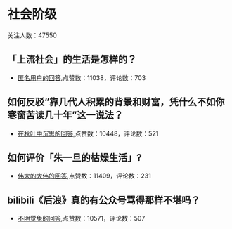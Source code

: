 #  社会阶级 
关注人数：47550
## 「上流社会」的生活是怎样的？
- [匿名用户的回答](https://www.zhihu.com/question/21923064/answer/23395420),点赞数：11038，评论数：703
## 如何反驳“靠几代人积累的背景和财富，凭什么不如你寒窗苦读几十年”这一说法？
- [在秋叶中沉思的回答](https://www.zhihu.com/question/392694591/answer/1218342674),点赞数：10448，评论数：521
## 如何评价「朱一旦的枯燥生活」?
- [伟大的大伟的回答](https://www.zhihu.com/question/331132551/answer/785299028),点赞数：11409，评论数：231
## bilibili《后浪》真的有公众号骂得那样不堪吗？
- [不明觉兔的回答](https://www.zhihu.com/question/392652280/answer/1208489533),点赞数：10571，评论数：507
